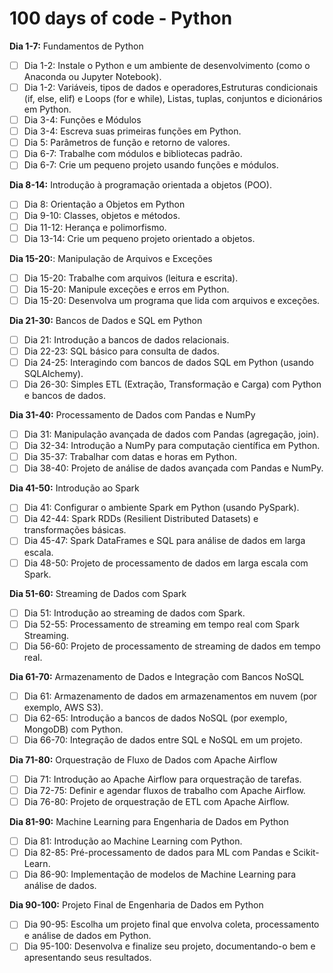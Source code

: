 # **100 days of code - Python**

**Dia 1-7:** Fundamentos de Python
- [ ] Dia 1-2: Instale o Python e um ambiente de desenvolvimento (como o Anaconda ou Jupyter Notebook).
- [ ] Dia 1-2: Variáveis, tipos de dados e operadores,Estruturas condicionais (if, else, elif) e Loops (for e while), Listas, tuplas, conjuntos e dicionários em Python.
- [ ] Dia 3-4: Funções e Módulos
- [ ] Dia 3-4: Escreva suas primeiras funções em Python.
- [ ] Dia 5: Parâmetros de função e retorno de valores.
- [ ] Dia 6-7: Trabalhe com módulos e bibliotecas padrão.
- [ ] Dia 6-7: Crie um pequeno projeto usando funções e módulos.

**Dia 8-14:** Introdução à programação orientada a objetos (POO).
- [ ] Dia 8: Orientação a Objetos em Python
- [ ] Dia 9-10: Classes, objetos e métodos.
- [ ] Dia 11-12: Herança e polimorfismo.
- [ ] Dia 13-14: Crie um pequeno projeto orientado a objetos.

**Dia 15-20:**: Manipulação de Arquivos e Exceções
- [ ] Dia 15-20: Trabalhe com arquivos (leitura e escrita).
- [ ] Dia 15-20: Manipule exceções e erros em Python.
- [ ] Dia 15-20: Desenvolva um programa que lida com arquivos e exceções.

**Dia 21-30:** Bancos de Dados e SQL em Python
- [ ] Dia 21: Introdução a bancos de dados relacionais.
- [ ] Dia 22-23: SQL básico para consulta de dados.
- [ ] Dia 24-25: Interagindo com bancos de dados SQL em Python (usando SQLAlchemy).
- [ ] Dia 26-30: Simples ETL (Extração, Transformação e Carga) com Python e bancos de dados.

**Dia 31-40:** Processamento de Dados com Pandas e NumPy
- [ ] Dia 31: Manipulação avançada de dados com Pandas (agregação, join).
- [ ] Dia 32-34: Introdução a NumPy para computação científica em Python.
- [ ] Dia 35-37: Trabalhar com datas e horas em Python.
- [ ] Dia 38-40: Projeto de análise de dados avançada com Pandas e NumPy.
      
**Dia 41-50:** Introdução ao Spark
- [ ] Dia 41: Configurar o ambiente Spark em Python (usando PySpark).
- [ ] Dia 42-44: Spark RDDs (Resilient Distributed Datasets) e transformações básicas.
- [ ] Dia 45-47: Spark DataFrames e SQL para análise de dados em larga escala.
- [ ] Dia 48-50: Projeto de processamento de dados em larga escala com Spark.

**Dia 51-60:** Streaming de Dados com Spark
- [ ] Dia 51: Introdução ao streaming de dados com Spark.
- [ ] Dia 52-55: Processamento de streaming em tempo real com Spark Streaming.
- [ ] Dia 56-60: Projeto de processamento de streaming de dados em tempo real.

**Dia 61-70:** Armazenamento de Dados e Integração com Bancos NoSQL
- [ ] Dia 61: Armazenamento de dados em armazenamentos em nuvem (por exemplo, AWS S3).
- [ ] Dia 62-65: Introdução a bancos de dados NoSQL (por exemplo, MongoDB) com Python.
- [ ] Dia 66-70: Integração de dados entre SQL e NoSQL em um projeto.

**Dia 71-80:** Orquestração de Fluxo de Dados com Apache Airflow
- [ ] Dia 71: Introdução ao Apache Airflow para orquestração de tarefas.
- [ ] Dia 72-75: Definir e agendar fluxos de trabalho com Apache Airflow.
- [ ] Dia 76-80: Projeto de orquestração de ETL com Apache Airflow.

**Dia 81-90:** Machine Learning para Engenharia de Dados em Python
- [ ] Dia 81: Introdução ao Machine Learning com Python.
- [ ] Dia 82-85: Pré-processamento de dados para ML com Pandas e Scikit-Learn.
- [ ] Dia 86-90: Implementação de modelos de Machine Learning para análise de dados.

**Dia 90-100:** Projeto Final de Engenharia de Dados em Python
- [ ] Dia 90-95: Escolha um projeto final que envolva coleta, processamento e análise de dados em Python.
- [ ] Dia 95-100: Desenvolva e finalize seu projeto, documentando-o bem e apresentando seus resultados.
